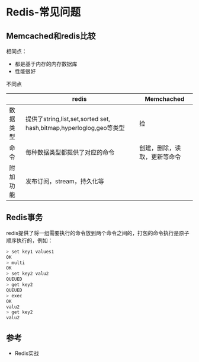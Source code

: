 # Redis-常见问题

## Memcached和redis比较

相同点：

- 都是基于内存的内存数据库
- 性能很好

不同点

|          | redis                                                        | Memchached                   |
| -------- | ------------------------------------------------------------ | ---------------------------- |
| 数据类型 | 提供了string,list,set,sorted set, hash,bitmap,hyperloglog,geo等类型 | 捡                           |
| 命令     | 每种数据类型都提供了对应的命令                               | 创建，删除，读取，更新等命令 |
| 附加功能 | 发布订阅，stream，持久化等                                   |                              |

## Redis事务

redis提供了将一组需要执行的命令放到两个命令之间的，打包的命令执行是原子顺序执行的，例如：

```bash
> set key1 values1
OK
> multi
OK
> set key2 valu2
QUEUED
> get key2
QUEUED
> exec
OK
valu2
> get key2
valu2
```



## 参考

- Redis实战